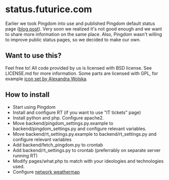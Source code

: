status.futurice.com
===================

Earlier we took Pingdom into use and published Pingdom default status page ([blog 
post](http://blog.futurice.com/public-performance-and-uptime-information)). Very soon we realized it's 
not good enough and we want to share more information on the same place. Also, Pingdom wasn't willing to 
improve public status pages, so we decided to make our own.

Want to use this?
-----------------

Feel free to! All code provided by us is licensed with BSD license. See LICENSE.md for more information.
Some parts are licensed with GPL, for example [icon set by Alexandra Wolska](http://handdrawing.olawolska.com/).

How to install
--------------

* Start using Pingdom
* Install and configure RT (if you want to use "IT tickets" page)
* Install python and php. Configure apache2.
* Move backend/pingdom_settings.py.example to backend/pingdom_settings.py and configure relevant variables.
* Move backend/rt_settings.py.example to backend/rt_settings.py and configure relevant variables
* Add backend/fetch_pingdom.py to crontab
* Add backend/rt_settings.py to crontab (preferrably on separate server running RT)
* Modify pages/what.php to match with your ideologies and technologies used.
* Configure [network weathermap](http://www.network-weathermap.com/)
